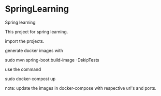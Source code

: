 # SpringLearning
Spring learning


This project for spring learning.

import the projects.

generate docker images with 

sudo mvn spring-boot:build-image -DskipTests

use the command 

sudo docker-compost up

note: update the images in docker-compose with respective url's and ports. 
